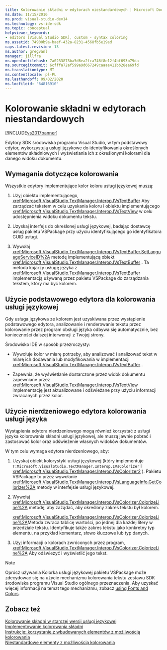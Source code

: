 ```yaml
---
title: Kolorowanie składni w edytorach niestandardowych | Microsoft Docs
ms.date: 11/15/2016
ms.prod: visual-studio-dev14
ms.technology: vs-ide-sdk
ms.topic: conceptual
helpviewer_keywords:
- editors [Visual Studio SDK], custom - syntax coloring
ms.assetid: 74900b9a-baef-432a-8231-4568fb5e19ad
caps.latest.revision: 13
ms.author: gregvanl
manager: jillfra
ms.openlocfilehash: 7a0233873ba5d6ea2fca746f8e12f4bf693b79da
ms.sourcegitcommit: 6cfffa72af599a9d667249caaaa411bb28ea69fd
ms.translationtype: MT
ms.contentlocale: pl-PL
ms.lasthandoff: 09/02/2020
ms.locfileid: "64816910"
---
```

# <a name="syntax-coloring-in-custom-editors"></a>Kolorowanie składni w edytorach niestandardowych
[!INCLUDE[vs2017banner](../includes/vs2017banner.md)]

Edytory SDK środowiska programu Visual Studio, w tym podstawowy edytor, wykorzystują usługi językowe do identyfikowania określonych elementów składniowych i wyświetlania ich z określonymi kolorami dla danego widoku dokumentu.  
  
## <a name="colorization-requirements"></a>Wymagania dotyczące kolorowania  
 Wszystkie edytory implementujące kolor koloru usługi językowej muszą:  
  
1. Użyj obiektu implementującego, <xref:Microsoft.VisualStudio.TextManager.Interop.IVsTextBuffer> Aby zarządzać tekstem w celu uzyskania koloru i obiektu implementującego <xref:Microsoft.VisualStudio.TextManager.Interop.IVsTextView> w celu udostępnienia widoku dokumentu tekstu.  
  
2. Uzyskaj interfejs do określonej usługi językowej, badając dostawcę usług pakietu VSPackage przy użyciu identyfikującego go identyfikatora GUID usługi.  
  
3. Wywołaj <xref:Microsoft.VisualStudio.TextManager.Interop.IVsTextBuffer.SetLanguageServiceID%2A> metodę implementującą obiekt <xref:Microsoft.VisualStudio.TextManager.Interop.IVsTextBuffer> . Ta metoda kojarzy usługę języka z <xref:Microsoft.VisualStudio.TextManager.Interop.IVsTextBuffer> implementacją używaną przez pakietu VSPackage do zarządzania tekstem, który ma być kolorem.  
  
## <a name="core-editor-usage-of-a-language-services-colorizer"></a>Użycie podstawowego edytora dla kolorowania usługi językowej  
 Gdy usługa językowa ze kolorem jest uzyskiwana przez wystąpienie podstawowego edytora, analizowanie i renderowanie tekstu przez kolorowanie przez program obsługi języka odbywa się automatycznie, bez konieczności dalszej interwencji z Twojej strony.  
  
 Środowisko IDE w sposób przezroczysty:  
  
- Wywołuje kolor w miarę potrzeby, aby analizować i analizować tekst w miarę ich dodawania lub modyfikowania w implementacji <xref:Microsoft.VisualStudio.TextManager.Interop.IVsTextBuffer> .  
  
- Zapewnia, że wyświetlanie dostarczone przez widok dokumentu zapewniane przez <xref:Microsoft.VisualStudio.TextManager.Interop.IVsTextView> implementację jest aktualizowane i odświeżane przy użyciu informacji zwracanych przez kolor.  
  
## <a name="non-core-editor-usage-of-a-language-services-colorizer"></a>Użycie nierdzeniowego edytora kolorowania usługi języka  
 Wystąpienia edytora nierdzeniowego mogą również korzystać z usługi języka kolorowania składni usługi językowej, ale muszą jawnie pobrać i zastosować kolor oraz odświeżenie własnych widoków dokumentów.  
  
 W tym celu wymaga edytora nierdzeniowego, aby:  
  
1. Uzyskaj obiekt kolorystyki usługi językowej (który implementuje `T:Microsoft.VisualStudio.TextManager.Interop.IVsColorizer` i <xref:Microsoft.VisualStudio.TextManager.Interop.IVsColorizer2> ). Pakietu VSPackage to przez wywołanie <xref:Microsoft.VisualStudio.TextManager.Interop.IVsLanguageInfo.GetColorizer%2A> metody w interfejsie usługi językowej.  
  
2. Wywołaj <xref:Microsoft.VisualStudio.TextManager.Interop.IVsColorizer.ColorizeLine%2A> metodę, aby zażądać, aby określony zakres tekstu był kolorem.  
  
     <xref:Microsoft.VisualStudio.TextManager.Interop.IVsColorizer.ColorizeLine%2A>Metoda zwraca tablicę wartości, po jednej dla każdej litery w przedziale tekstu. Identyfikuje także zakres tekstu jako konkretny typ elementu, na przykład komentarz, słowo kluczowe lub typ danych.  
  
3. Użyj informacji o kolorach zwróconych przez program, <xref:Microsoft.VisualStudio.TextManager.Interop.IVsColorizer.ColorizeLine%2A> Aby odświeżyć i wyświetlić jego tekst.  
  
> [!NOTE]
> Oprócz używania Kolorka usługi językowej pakietu VSPackage może zdecydować się na użycie mechanizmu kolorowania tekstu zestawu SDK środowiska programu Visual Studio ogólnego przeznaczenia. Aby uzyskać więcej informacji na temat tego mechanizmu, zobacz [using Fonts and Colors](../extensibility/using-fonts-and-colors.md).  
  
## <a name="see-also"></a>Zobacz też  
 [Kolorowanie składni w starszej wersji usługi językowej](../extensibility/internals/syntax-coloring-in-a-legacy-language-service.md)   
 [Implementowanie kolorowania składni](../extensibility/internals/implementing-syntax-coloring.md)   
 [Instrukcje: korzystanie z wbudowanych elementów z możliwością kolorowania](../extensibility/internals/how-to-use-built-in-colorable-items.md)   
 [Niestandardowe elementy z możliwością kolorowania](../extensibility/internals/custom-colorable-items.md)
